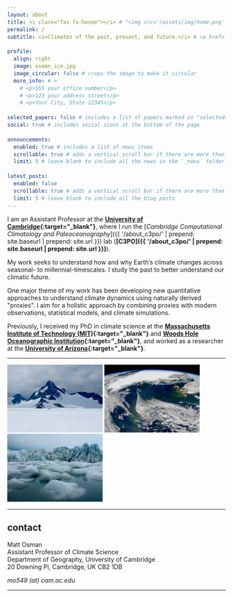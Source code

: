 ```yaml
---
layout: about
title: <i class="fas fa-house"></i> # "<img src='/assets/img/home.png' style='height: 20px; vertical-align: top;'>" # about
permalink: /
subtitle: <i>Climates of the past, present, and future.</i> # <a href='#'>Affiliations</a>. Address. Contacts. Motto. Etc.

profile:
  align: right
  image: osman_ice.jpg
  image_circular: false # crops the image to make it circular
  more_info: # >
    # <p>555 your office number</p>
    # <p>123 your address street</p>
    # <p>Your City, State 12345</p>

selected_papers: false # includes a list of papers marked as "selected={true}"
social: true # includes social icons at the bottom of the page

announcements:
  enabled: true # includes a list of news items
  scrollable: true # adds a vertical scroll bar if there are more than 3 news items
  limit: 5 # leave blank to include all the news in the `_news` folder

latest_posts:
  enabled: false
  scrollable: true # adds a vertical scroll bar if there are more than 3 new posts items
  limit: 5 # leave blank to include all the blog posts
---
```


I am an Assistant Professor at the <b>[University of Cambridge](https://www.cam.ac.uk/){:target="\_blank"}</b>, where I run the [<i>Cambridge Computational Climatology and Paleoceanography</i>]({{ '/about_c3po/' | prepend: site.baseurl | prepend: site.url }}) lab (<b>[C3PO]({{ '/about_c3po/' | prepend: site.baseurl | prepend: site.url }})</b>).  

My work seeks to understand how and why Earth’s climate changes across seasonal- to millennial-timescales.  I study the past to better understand our climatic future.  
<!-- I am fascinated by the intersection of climate across human and ecologic dimensions, during the past and into the present. -->

One major theme of my work has been developing new quantitative approaches to understand climate dynamics using naturally derived "proxies".  I aim for a holistic approach by combining proxies with modern observations, statistical models, and climate simulations.

Previously, I received my PhD in climate science at the <b>[Massachusetts Institute of Technology (MIT)](https://eapsweb.mit.edu/){:target="\_blank"}</b> and <b>[Woods Hole Oceanographic Institution](https://www.whoi.edu/){:target="\_blank"}</b>, and worked as a researcher at the <b>[University of Arizona](https://www.climatesystemscenter.org/){:target="\_blank"}</b>.

---

<p float="center">
  <img src="/assets/img/about/about-img1.jpg" width="220" />
  <img src="/assets/img/about/about-img3.jpg" width="220" />
  <img src="/assets/img/about/about-img2.jpg" width="220" />
</p>

---

## contact
Matt Osman <br>
Assistant Professor of Climate Science <br>
Department of Geography, University of Cambridge <br>
20 Downing Pl, Cambridge, UK CB2 1DB

<i class="fa fa-envelope"></i> *mo549 (at) cam.ac.edu*

---


<!-- Write your biography here. Tell the world about yourself. Link to your favorite [subreddit](http://reddit.com). You can put a picture in, too. The code is already in, just name your picture `prof_pic.jpg` and put it in the `img/` folder. -->

<!-- Put your address / P.O. box / other info right below your picture. You can also disable any of these elements by editing `profile` property of the YAML header of your `_pages/about.md`. Edit `_bibliography/papers.bib` and Jekyll will render your [publications page](/al-folio/publications/) automatically. -->

<!-- Link to your social media connections, too. This theme is set up to use [Font Awesome icons](https://fontawesome.com/) and [Academicons](https://jpswalsh.github.io/academicons/), like the ones below. Add your Facebook, Twitter, LinkedIn, Google Scholar, or just disable all of them. -->

